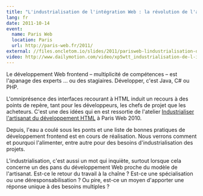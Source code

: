```yaml
---
title: "L'industrialisation de l'intégration Web : la révolution de l'artisan devenu ouvrier"
lang: fr
date: 2011-10-14
event:
  name: Paris Web
  location: Paris
  url: http://paris-web.fr/2011/
external: //files.oncletom.io/slides/2011/parisweb-lindustrialisation-de-lintgration-web-la-rvolution-de-lartisan-devenu-ouvrier.pdf
video: http://www.dailymotion.com/video/xp5wtt_industrialisation-de-l-integration-web-la-revolution-de-l-artisan-devenu-ouvrier_tech
---
```


Le développement Web frontend – multiplicité de compétences – est l'apanage des experts … ou des stagiaires. Développer, c'est Java, C# ou PHP.

L'omniprésence des interfaces recourant à HTML induit un recours à des points de repère, tant pour les développeurs, les chefs de projet que les acheteurs. C'est une des idées qui en est ressortie de l'atelier [Industrialiser l'artisanat du développement HTML](http://www.paris-web.fr/2010/programme/industrialiser-lartisanat-de-lintegration-html.php) à Paris Web 2010.

Depuis, l'eau a coulé sous les ponts et une liste de bonnes pratiques de développement frontend est en cours de réalisation. Nous verrons comment et pourquoi l'alimenter, entre autre pour des besoins d'industrialisation des projets.

L'industrialisation, c'est aussi un mot qui inquiète, surtout lorsque cela concerne un des pans du développement Web proche du modèle de l'artisanat. Est-ce le retour du travail à la chaîne ? Est-ce une spécialisation ou une déresponsabilisation ? Ou pire, est-ce un moyen d'apporter une réponse unique à des besoins multiples ?
